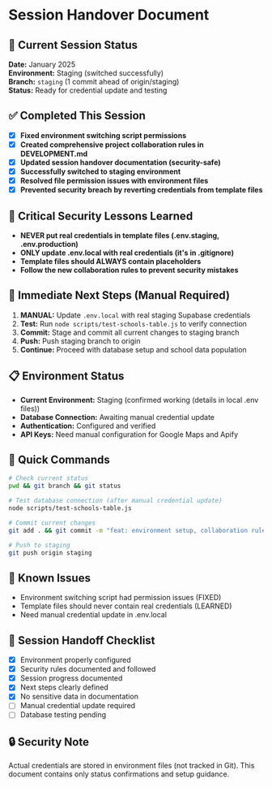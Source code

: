 # Session Handover Document

## 🎯 Current Session Status
**Date:** January 2025  
**Environment:** Staging (switched successfully)  
**Branch:** `staging` (1 commit ahead of origin/staging)  
**Status:** Ready for credential update and testing

## ✅ Completed This Session
- [x] **Fixed environment switching script permissions**
- [x] **Created comprehensive project collaboration rules in DEVELOPMENT.md**
- [x] **Updated session handover documentation (security-safe)**
- [x] **Successfully switched to staging environment**
- [x] **Resolved file permission issues with environment files**
- [x] **Prevented security breach by reverting credentials from template files**

## 🚨 Critical Security Lessons Learned
- **NEVER put real credentials in template files (.env.staging, .env.production)**
- **ONLY update .env.local with real credentials (it's in .gitignore)**
- **Template files should ALWAYS contain placeholders**
- **Follow the new collaboration rules to prevent security mistakes**

## 🔄 Immediate Next Steps (Manual Required)
1. **MANUAL:** Update `.env.local` with real staging Supabase credentials
2. **Test:** Run `node scripts/test-schools-table.js` to verify connection
3. **Commit:** Stage and commit all current changes to staging branch
4. **Push:** Push staging branch to origin
5. **Continue:** Proceed with database setup and school data population

## 📋 Environment Status
- **Current Environment:** Staging (confirmed working (details in local .env files))
- **Database Connection:** Awaiting manual credential update
- **Authentication:** Configured and verified
- **API Keys:** Need manual configuration for Google Maps and Apify

## 🔧 Quick Commands
```bash
# Check current status
pwd && git branch && git status

# Test database connection (after manual credential update)
node scripts/test-schools-table.js

# Commit current changes
git add . && git commit -m "feat: environment setup, collaboration rules, security fixes"

# Push to staging
git push origin staging
```

## 📝 Known Issues
- Environment switching script had permission issues (FIXED)
- Template files should never contain real credentials (LEARNED)
- Need manual credential update in .env.local

## 🎯 Session Handoff Checklist
- [x] Environment properly configured
- [x] Security rules documented and followed
- [x] Session progress documented
- [x] Next steps clearly defined
- [x] No sensitive data in documentation
- [ ] Manual credential update required
- [ ] Database testing pending

## 🔒 Security Note
Actual credentials are stored in environment files (not tracked in Git). This document contains only status confirmations and setup guidance.